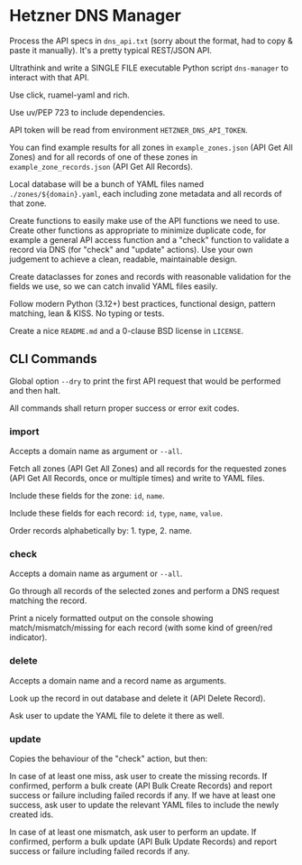 # Hetzner DNS Manager

Process the API specs in `dns_api.txt` (sorry about the format, had to copy & paste it manually). It's a pretty typical REST/JSON API.

Ultrathink and write a SINGLE FILE executable Python script `dns-manager` to interact with that API.

Use click, ruamel-yaml and rich.

Use uv/PEP 723 to include dependencies.

API token will be read from environment `HETZNER_DNS_API_TOKEN`.

You can find example results for all zones in `example_zones.json` (API Get All Zones) and for all records of one of these zones in `example_zone_records.json` (API Get All Records).

Local database will be a bunch of YAML files named `./zones/${domain}.yaml`, each including zone metadata and all records of that zone.

Create functions to easily make use of the API functions we need to use. Create other functions as appropriate to minimize duplicate code, for example a general API access function and a "check" function to validate a record via DNS (for "check" and "update" actions). Use your own judgement to achieve a clean, readable, maintainable design.

Create dataclasses for zones and records with reasonable validation for the fields we use, so we can catch invalid YAML files easily.

Follow modern Python (3.12+) best practices, functional design, pattern matching, lean & KISS. No typing or tests.

Create a nice `README.md` and a 0-clause BSD license in `LICENSE`.

## CLI Commands

Global option `--dry` to print the first API request that would be performed and then halt.

All commands shall return proper success or error exit codes.

### import

Accepts a domain name as argument or `--all`.

Fetch all zones (API Get All Zones) and all records for the requested zones (API Get All Records, once or multiple times) and write to YAML files.

Include these fields for the zone: `id`, `name`.

Include these fields for each record: `id`, `type`, `name`, `value`.

Order records alphabetically by: 1. type, 2. name.

### check

Accepts a domain name as argument or `--all`.

Go through all records of the selected zones and perform a DNS request matching the record.

Print a nicely formatted output on the console showing match/mismatch/missing for each record (with some kind of green/red indicator).

### delete

Accepts a domain name and a record name as arguments.

Look up the record in out database and delete it (API Delete Record).

Ask user to update the YAML file to delete it there as well.

### update

Copies the behaviour of the "check" action, but then:

In case of at least one miss, ask user to create the missing records. If confirmed, perform a bulk create (API Bulk Create Records) and report success or failure including failed records if any. If we have at least one success, ask user to update the relevant YAML files to include the newly created ids.

In case of at least one mismatch, ask user to perform an update. If confirmed, perform a bulk update (API Bulk Update Records) and report success or failure including failed records if any.
